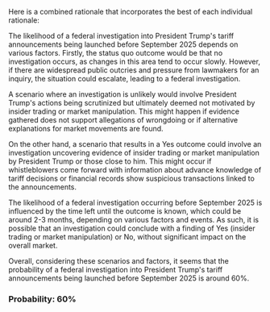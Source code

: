 Here is a combined rationale that incorporates the best of each individual rationale:

The likelihood of a federal investigation into President Trump's tariff announcements being launched before September 2025 depends on various factors. Firstly, the status quo outcome would be that no investigation occurs, as changes in this area tend to occur slowly. However, if there are widespread public outcries and pressure from lawmakers for an inquiry, the situation could escalate, leading to a federal investigation.

A scenario where an investigation is unlikely would involve President Trump's actions being scrutinized but ultimately deemed not motivated by insider trading or market manipulation. This might happen if evidence gathered does not support allegations of wrongdoing or if alternative explanations for market movements are found.

On the other hand, a scenario that results in a Yes outcome could involve an investigation uncovering evidence of insider trading or market manipulation by President Trump or those close to him. This might occur if whistleblowers come forward with information about advance knowledge of tariff decisions or financial records show suspicious transactions linked to the announcements.

The likelihood of a federal investigation occurring before September 2025 is influenced by the time left until the outcome is known, which could be around 2-3 months, depending on various factors and events. As such, it is possible that an investigation could conclude with a finding of Yes (insider trading or market manipulation) or No, without significant impact on the overall market.

Overall, considering these scenarios and factors, it seems that the probability of a federal investigation into President Trump's tariff announcements being launched before September 2025 is around 60%.

### Probability: 60%